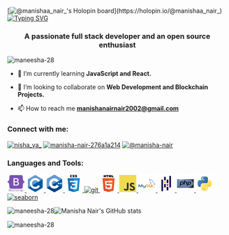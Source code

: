 <!---
maneesha-28/maneesha-28 is a ✨ special ✨ repository because its `README.md` (this file) appears on your GitHub profile.
You can click the Preview link to take a look at your changes.
--->
<!-- <h1 align="center">Hi 👋, I'm Manisha Nair</h1> -->
[![@manishaa_nair_'s Holopin board](https://holopin.io/api/user/board?user=manishaa_nair_)](https://holopin.io/@manishaa_nair_)
[![Typing SVG](https://readme-typing-svg.herokuapp.com?font='IBM+Plex+Sans'%2C+sans-serif;&size=38&duration=6000&color=36BBF6&center=true&vCenter=true&width=600&height=70&lines=Hi+%F0%9F%91%8B%2C+I'm+Manisha+Nair)](https://git.io/typing-svg)

<h3 align="center">A passionate full stack developer and an open source enthusiast</h3> 


            
<p align="left"> <img src="https://komarev.com/ghpvc/?username=maneesha-28&label=Profile%20views&color=0e75b6&style=flat" alt="maneesha-28" /> </p>

- 🌱 I’m currently learning **JavaScript and React.**

- 👯 I’m looking to collaborate on **Web Development and Blockchain Projects.**

<!-- - 📝 I regularly write articles on [manisha-nair.medium.com](manisha-nair.medium.com) -->

- 📫 How to reach me **manishanairnair2002@gmail.com**

<h3 align="left">Connect with me:</h3>
<p align="left">
<a href="https://twitter.com/nisha_ya_" target="blank"><img align="center" src="https://raw.githubusercontent.com/rahuldkjain/github-profile-readme-generator/master/src/images/icons/Social/twitter.svg" alt="nisha_ya_" height="30" width="40" /></a>
<a href="https://linkedin.com/in/manisha-nair-276a1a214" target="blank"><img align="center" src="https://raw.githubusercontent.com/rahuldkjain/github-profile-readme-generator/master/src/images/icons/Social/linked-in-alt.svg" alt="manisha-nair-276a1a214" height="30" width="40" /></a>
<a href="https://medium.com/@manisha-nair" target="blank"><img align="center" src="https://raw.githubusercontent.com/rahuldkjain/github-profile-readme-generator/master/src/images/icons/Social/medium.svg" alt="@manisha-nair" height="30" width="40" /></a>
</p>

<h3 align="left">Languages and Tools:</h3>
<p align="left"> <a href="https://getbootstrap.com" target="_blank" rel="noreferrer"> <img src="https://raw.githubusercontent.com/devicons/devicon/master/icons/bootstrap/bootstrap-plain-wordmark.svg" alt="bootstrap" width="40" height="40"/> </a> <a href="https://www.cprogramming.com/" target="_blank" rel="noreferrer"> <img src="https://raw.githubusercontent.com/devicons/devicon/master/icons/c/c-original.svg" alt="c" width="40" height="40"/> </a> <a href="https://www.w3schools.com/cpp/" target="_blank" rel="noreferrer"> <img src="https://raw.githubusercontent.com/devicons/devicon/master/icons/cplusplus/cplusplus-original.svg" alt="cplusplus" width="40" height="40"/> </a> <a href="https://www.w3schools.com/css/" target="_blank" rel="noreferrer"> <img src="https://raw.githubusercontent.com/devicons/devicon/master/icons/css3/css3-original-wordmark.svg" alt="css3" width="40" height="40"/> </a> <a href="https://git-scm.com/" target="_blank" rel="noreferrer"> <img src="https://www.vectorlogo.zone/logos/git-scm/git-scm-icon.svg" alt="git" width="40" height="40"/> </a> <a href="https://www.w3.org/html/" target="_blank" rel="noreferrer"> <img src="https://raw.githubusercontent.com/devicons/devicon/master/icons/html5/html5-original-wordmark.svg" alt="html5" width="40" height="40"/> </a> <a href="https://developer.mozilla.org/en-US/docs/Web/JavaScript" target="_blank" rel="noreferrer"> <img src="https://raw.githubusercontent.com/devicons/devicon/master/icons/javascript/javascript-original.svg" alt="javascript" width="40" height="40"/> </a> <a href="https://www.mysql.com/" target="_blank" rel="noreferrer"> <img src="https://raw.githubusercontent.com/devicons/devicon/master/icons/mysql/mysql-original-wordmark.svg" alt="mysql" width="40" height="40"/> </a> <a href="https://pandas.pydata.org/" target="_blank" rel="noreferrer"> <img src="https://raw.githubusercontent.com/devicons/devicon/2ae2a900d2f041da66e950e4d48052658d850630/icons/pandas/pandas-original.svg" alt="pandas" width="40" height="40"/> </a> <a href="https://www.php.net" target="_blank" rel="noreferrer"> <img src="https://raw.githubusercontent.com/devicons/devicon/master/icons/php/php-original.svg" alt="php" width="40" height="40"/> </a> <a href="https://www.python.org" target="_blank" rel="noreferrer"> <img src="https://raw.githubusercontent.com/devicons/devicon/master/icons/python/python-original.svg" alt="python" width="40" height="40"/> </a> <a href="https://seaborn.pydata.org/" target="_blank" rel="noreferrer"> <img src="https://seaborn.pydata.org/_images/logo-mark-lightbg.svg" alt="seaborn" width="40" height="40"/> </a> </p>

<p><img align="left" src="https://github-readme-stats.vercel.app/api/top-langs?username=maneesha-28&show_icons=true&locale=en&layout=compact" alt="maneesha-28" /></p>

<!-- <p>&nbsp;<img align="center" src="https://github-readme-stats.vercel.app/api?username=maneesha-28&show_icons=true&locale=en" alt="maneesha-28" /></p> -->

![Manisha Nair's GitHub stats](https://github-readme-stats.vercel.app/api?username=maneesha-28&show_icons=true&theme=algolia)

<p><img align="center" src="https://github-readme-streak-stats.herokuapp.com/?user=maneesha-28&" alt="maneesha-28" /></p>
